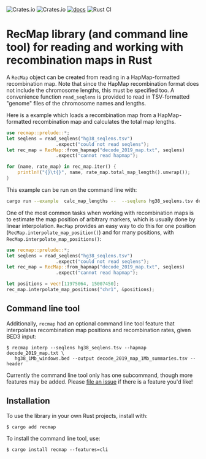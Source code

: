 ![Crates.io](https://img.shields.io/crates/v/recmap) ![Crates.io](https://img.shields.io/crates/d/recmap) [![docs](https://docs.rs/recmap/badge.svg)](https://docs.rs/recmap) ![Rust CI](https://github.com/vsbuffalo/recmap/actions/workflows/rust.yml/badge.svg)


# RecMap library (and command line tool) for reading and working with recombination maps in Rust

A `RecMap` object can be created from reading in a HapMap-formatted 
recombination map. Note that since the HapMap recombination format does
not include the chromosome lengths, this must be specified too.
A convenience function `read_seqlens` is provided to read in TSV-formatted
"genome" files of the chromosome names and lengths.

Here is a example which loads a recombination map from a HapMap-formatted 
recombination map and calculates the total map lengths.

```rust
use recmap::prelude::*;
let seqlens = read_seqlens("hg38_seqlens.tsv")
                  .expect("could not read seqlens");
let rec_map = RecMap::from_hapmap("decode_2019_map.txt", seqlens)
                  .expect("cannot read hapmap");

for (name, rate_map) in rec_map.iter() {
    println!("{}\t{}", name, rate_map.total_map_length().unwrap());
}
```

This example can be run on the command line with:

```bash
cargo run --example  calc_map_lengths --  --seqlens hg38_seqlens.tsv decode_2019_map.txt
```

One of the most common tasks when working with recombination maps is to
estimate the map position of arbitrary markers, which is usually done by linear
interpolation. `RecMap` provides an easy way to do this for one position
(`RecMap.interpolate_map_position()`) and for many positions, with 
`RecMap.interpolate_map_positions()`:

```rust
use recmap::prelude::*;
let seqlens = read_seqlens("hg38_seqlens.tsv")
                  .expect("could not read seqlens");
let rec_map = RecMap::from_hapmap("decode_2019_map.txt", seqlens)
                  .expect("cannot read hapmap");

let positions = vec![11975064, 15007450];
rec_map.interpolate_map_positions("chr1", &positions);

```

## Command line tool

Additionally, `recmap` had an optional command line tool feature that
interpolates recombination map positions and recombination rates, given BED3
input:

```
$ recmap interp --seqlens hg38_seqlens.tsv --hapmap decode_2019_map.txt \
   hg38_1Mb_windows.bed --output decode_2019_map_1Mb_summaries.tsv --header
```

Currently the command line tool only has one subcommand, though more features
may be added. Please [file an
issue](https://github.com/vsbuffalo/recmap/issues) if there is a feature you'd
like!

## Installation 

To use the library in your own Rust projects, install with:

```
$ cargo add recmap
```

To install the command line tool, use:

```
$ cargo install recmap --features=cli
```

